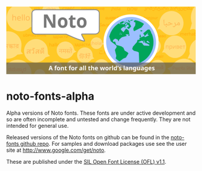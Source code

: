 ![Noto](images/noto.png)

# noto-fonts-alpha

Alpha versions of Noto fonts.  These fonts are under active development and so are often incomplete and untested and change frequently.  They are not intended for general use.

Released versions of the Noto fonts on github can be found in the [noto-fonts github repo](https://github.com/googlei18n/noto-fonts).  For samples and download packages use see the user site at http://www.google.com/get/noto.

These are published under the [SIL Open Font License (OFL) v1.1](http://scripts.sil.org/OFL).
